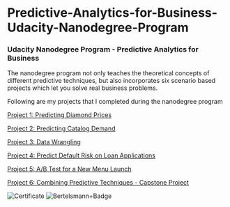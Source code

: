 # Predictive-Analytics-for-Business-Udacity-Nanodegree-Program

### Udacity Nanodegree Program - Predictive Analytics for Business

The nanodegree program not only teaches the theoretical concepts of different predictive techniques, but also incorporates six scenario based projects which let you solve real business problems.

Following are my projects that I completed during the nanodegree program

[Project 1: Predicting Diamond Prices](https://github.com/SanaHusnani/Predictive-Analytics-for-Business-Udacity-Nanodegree-Program/blob/main/Project%201%20-%20Predicting%20Diamond%20Prices.pdf)

[Project 2: Predicting Catalog Demand](https://github.com/SanaHusnani/Predictive-Analytics-for-Business-Udacity-Nanodegree-Program/blob/main/Project%202%20-%20Predicting%20Catalog%20Demand.pdf)

[Project 3: Data Wrangling](https://github.com/SanaHusnani/Predictive-Analytics-for-Business-Udacity-Nanodegree-Program/blob/main/Project%203%20-%20Data%20Wrangling.pdf)

[Project 4: Predict Default Risk on Loan Applications](https://github.com/SanaHusnani/Predictive-Analytics-for-Business-Udacity-Nanodegree-Program/blob/main/Project%204%20-%20Predict%20Default%20Risk.pdf)

[Project 5: A/B Test for a New Menu Launch](https://github.com/SanaHusnani/Predictive-Analytics-for-Business-Udacity-Nanodegree-Program/blob/main/Project%205%20-%20AB%20Test%20for%20New%20Menu%20Launch.pdf)

[Project 6: Combining Predictive Techniques - Capstone Project](https://github.com/SanaHusnani/Predictive-Analytics-for-Business-Udacity-Nanodegree-Program/blob/main/Project%206%20-%20Combining%20Predictive%20Techniques%20-%20Capstone%20Project.pdf)


![Certificate](https://user-images.githubusercontent.com/47683278/134241127-87640da1-89b0-4911-a79b-8d0540594d9d.jpg)
![Bertelsmann+Badge](https://user-images.githubusercontent.com/47683278/134241155-0dc9d70a-f466-4e87-a29e-94d824217a9d.jpg)


